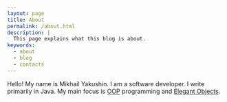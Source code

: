```yaml
---
layout: page
title: About
permalink: /about.html
description: |
  This page explains what this blog is about.
keywords:
  - about
  - blog
  - contacts
---
```


Hello!
My name is Mikhail Yakushin. I am a software developer. I write primarily in Java.
My main focus is [OOP] programming and [Elegant Objects].


[OOP]:              https://www.yegor256.com/2016/08/15/what-is-wrong-object-oriented-programming.html
[Elegant Objects]:  https://www.elegantobjects.org